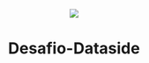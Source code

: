 <div align="center">
<img src="https://static.wixstatic.com/media/efe4c3_128d08de3ab94815b7f619719ea5d21c~mv2.png/v1/fill/w_200,h_96,al_c,q_85,usm_0.66_1.00_0.01,enc_auto/Dataside%20logo.png">
</div>


<h1 align="center">Desafio-Dataside</h1>



